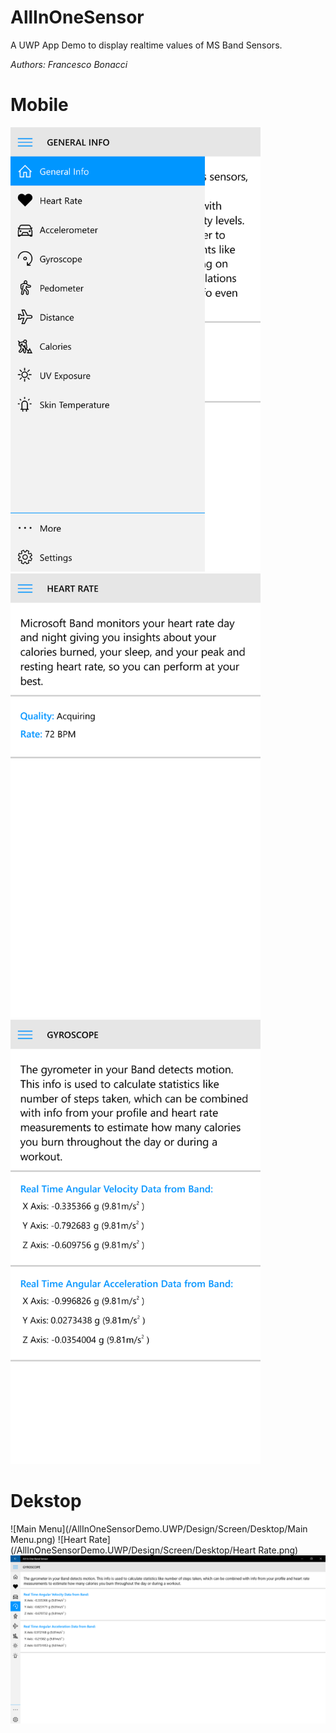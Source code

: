 # AllInOneSensor 

A UWP App Demo to display realtime values of MS Band Sensors. 

*Authors: Francesco Bonacci*

# Mobile
<img src="/AllInOneSensorDemo.UWP/Design/Screen/Mobile/Main Menu.png" width="400">
<img src="/AllInOneSensorDemo.UWP/Design/Screen/Mobile/Heart Rate.png" width="400">
<img src="/AllInOneSensorDemo.UWP/Design/Screen/Mobile/Gyroscope.png" width="400">

# Dekstop
![Main Menu](/AllInOneSensorDemo.UWP/Design/Screen/Desktop/Main Menu.png)
![Heart Rate](/AllInOneSensorDemo.UWP/Design/Screen/Desktop/Heart Rate.png)
![Gyroscope](/AllInOneSensorDemo.UWP/Design/Screen/Desktop/Gyroscope.png)
